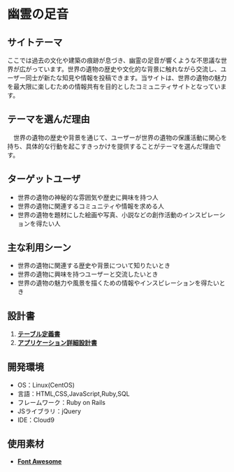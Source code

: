 # 幽霊の足音

## サイトテーマ
  ここでは過去の文化や建築の痕跡が息づき、幽霊の足音が響くような不思議な世界が広がっています。世界の遺物の歴史や文化的な背景に触れながら交流し、ユーザー同士が新たな知見や情報を投稿できます。当サイトは、世界の遺物の魅力を最大限に楽しむための情報共有を目的としたコミュニティサイトとなっています。

## テーマを選んだ理由
　世界の遺物の歴史や背景を通じて、ユーザーが世界の遺物の保護活動に関心を持ち、具体的な行動を起こすきっかけを提供することがテーマを選んだ理由です。


## ターゲットユーザ

-   世界の遺物の神秘的な雰囲気や歴史に興味を持つ人
-   世界の遺物に関連するコミュニティや情報を求める人
-   世界の遺物を題材にした絵画や写真、小説などの創作活動のインスピレーションを得たい人

## 主な利用シーン

-   世界の遺物に関連する歴史や背景について知りたいとき
-   世界の遺物に興味を持つユーザーと交流したいとき
-   世界の遺物の魅力や風景を描くための情報やインスピレーションを得たいとき

## 設計書

1. [**テーブル定義書**]()
2. [**アプリケーション詳細設計書**](https://docs.google.com/spreadsheets/d/1o7-Avk4uUxUUS3dC3BSJIyh1BUuut_IE3KVaU23gUtU/edit?usp=sharing/)

## 開発環境

-   OS：Linux(CentOS)
-   言語：HTML,CSS,JavaScript,Ruby,SQL
-   フレームワーク：Ruby on Rails
-   JSライブラリ：jQuery
-   IDE：Cloud9

## 使用素材

-  [**Font Awesome**](https://fontawesome.com/)
